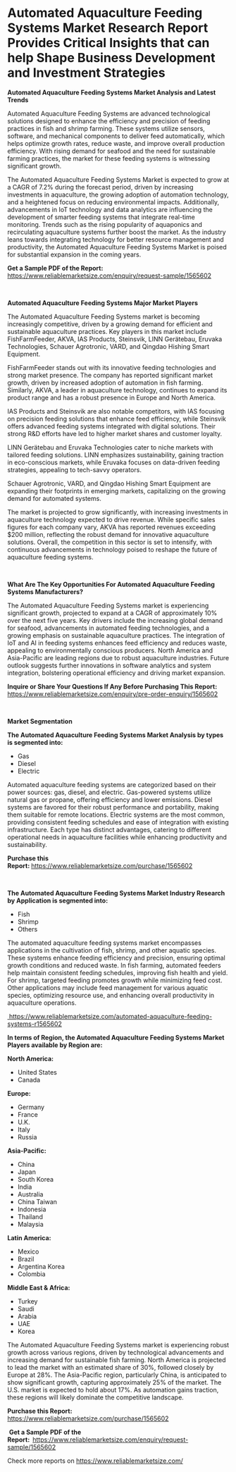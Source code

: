 <p><h1>Automated Aquaculture Feeding Systems Market Research Report Provides Critical Insights that can help Shape Business Development and Investment Strategies</h1></p><p><strong>Automated Aquaculture Feeding Systems Market Analysis and Latest Trends</strong></p>
<p><p>Automated Aquaculture Feeding Systems are advanced technological solutions designed to enhance the efficiency and precision of feeding practices in fish and shrimp farming. These systems utilize sensors, software, and mechanical components to deliver feed automatically, which helps optimize growth rates, reduce waste, and improve overall production efficiency. With rising demand for seafood and the need for sustainable farming practices, the market for these feeding systems is witnessing significant growth.</p><p>The Automated Aquaculture Feeding Systems Market is expected to grow at a CAGR of 7.2% during the forecast period, driven by increasing investments in aquaculture, the growing adoption of automation technology, and a heightened focus on reducing environmental impacts. Additionally, advancements in IoT technology and data analytics are influencing the development of smarter feeding systems that integrate real-time monitoring. Trends such as the rising popularity of aquaponics and recirculating aquaculture systems further boost the market. As the industry leans towards integrating technology for better resource management and productivity, the Automated Aquaculture Feeding Systems Market is poised for substantial expansion in the coming years.</p></p>
<p><strong>Get a Sample PDF of the Report:&nbsp;</strong> <a href="https://www.reliablemarketsize.com/enquiry/request-sample/1565602?utm_campaign=2334&utm_medium=2&utm_source=Github&utm_content=ia&utm_term=11042025&utm_id=automated-aquaculture-feeding-systems">https://www.reliablemarketsize.com/enquiry/request-sample/1565602</a></p>
<p>&nbsp;</p>
<p><strong>Automated Aquaculture Feeding Systems Major Market Players</strong></p>
<p><p>The Automated Aquaculture Feeding Systems market is becoming increasingly competitive, driven by a growing demand for efficient and sustainable aquaculture practices. Key players in this market include FishFarmFeeder, AKVA, IAS Products, Steinsvik, LINN Gerätebau, Eruvaka Technologies, Schauer Agrotronic, VARD, and Qingdao Hishing Smart Equipment.</p><p>FishFarmFeeder stands out with its innovative feeding technologies and strong market presence. The company has reported significant market growth, driven by increased adoption of automation in fish farming. Similarly, AKVA, a leader in aquaculture technology, continues to expand its product range and has a robust presence in Europe and North America.</p><p>IAS Products and Steinsvik are also notable competitors, with IAS focusing on precision feeding solutions that enhance feed efficiency, while Steinsvik offers advanced feeding systems integrated with digital solutions. Their strong R&D efforts have led to higher market shares and customer loyalty.</p><p>LINN Gerätebau and Eruvaka Technologies cater to niche markets with tailored feeding solutions. LINN emphasizes sustainability, gaining traction in eco-conscious markets, while Eruvaka focuses on data-driven feeding strategies, appealing to tech-savvy operators.</p><p>Schauer Agrotronic, VARD, and Qingdao Hishing Smart Equipment are expanding their footprints in emerging markets, capitalizing on the growing demand for automated systems.</p><p>The market is projected to grow significantly, with increasing investments in aquaculture technology expected to drive revenue. While specific sales figures for each company vary, AKVA has reported revenues exceeding $200 million, reflecting the robust demand for innovative aquaculture solutions. Overall, the competition in this sector is set to intensify, with continuous advancements in technology poised to reshape the future of aquaculture feeding systems.</p></p>
<p>&nbsp;</p>
<p><strong>What Are The Key Opportunities For Automated Aquaculture Feeding Systems Manufacturers?</strong></p>
<p><p>The Automated Aquaculture Feeding Systems market is experiencing significant growth, projected to expand at a CAGR of approximately 10% over the next five years. Key drivers include the increasing global demand for seafood, advancements in automated feeding technologies, and a growing emphasis on sustainable aquaculture practices. The integration of IoT and AI in feeding systems enhances feed efficiency and reduces waste, appealing to environmentally conscious producers. North America and Asia-Pacific are leading regions due to robust aquaculture industries. Future outlook suggests further innovations in software analytics and system integration, bolstering operational efficiency and driving market expansion.</p></p>
<p><strong>Inquire or Share Your Questions If Any Before Purchasing This Report:</strong> <a href="https://www.reliablemarketsize.com/enquiry/pre-order-enquiry/1565602?utm_campaign=2334&utm_medium=2&utm_source=Github&utm_content=ia&utm_term=11042025&utm_id=automated-aquaculture-feeding-systems">https://www.reliablemarketsize.com/enquiry/pre-order-enquiry/1565602</a></p>
<p>&nbsp;</p>
<p><strong>Market Segmentation</strong></p>
<p><strong>The Automated Aquaculture Feeding Systems Market Analysis by types is segmented into:</strong></p>
<p><ul><li>Gas</li><li>Diesel</li><li>Electric</li></ul></p>
<p><p>Automated aquaculture feeding systems are categorized based on their power sources: gas, diesel, and electric. Gas-powered systems utilize natural gas or propane, offering efficiency and lower emissions. Diesel systems are favored for their robust performance and portability, making them suitable for remote locations. Electric systems are the most common, providing consistent feeding schedules and ease of integration with existing infrastructure. Each type has distinct advantages, catering to different operational needs in aquaculture facilities while enhancing productivity and sustainability.</p></p>
<p><strong>Purchase this Report:&nbsp;</strong><a href="https://www.reliablemarketsize.com/purchase/1565602?utm_campaign=2334&utm_medium=2&utm_source=Github&utm_content=ia&utm_term=11042025&utm_id=automated-aquaculture-feeding-systems">https://www.reliablemarketsize.com/purchase/1565602</a></p>
<p>&nbsp;</p>
<p><strong>The Automated Aquaculture Feeding Systems Market Industry Research by Application is segmented into:</strong></p>
<p><ul><li>Fish</li><li>Shrimp</li><li>Others</li></ul></p>
<p><p>The automated aquaculture feeding systems market encompasses applications in the cultivation of fish, shrimp, and other aquatic species. These systems enhance feeding efficiency and precision, ensuring optimal growth conditions and reduced waste. In fish farming, automated feeders help maintain consistent feeding schedules, improving fish health and yield. For shrimp, targeted feeding promotes growth while minimizing feed cost. Other applications may include feed management for various aquatic species, optimizing resource use, and enhancing overall productivity in aquaculture operations.</p></p>
<p><a href="https://www.reliablemarketsize.com/automated-aquaculture-feeding-systems-r1565602?utm_campaign=2334&utm_medium=2&utm_source=Github&utm_content=ia&utm_term=11042025&utm_id=automated-aquaculture-feeding-systems">&nbsp;https://www.reliablemarketsize.com/automated-aquaculture-feeding-systems-r1565602</a></p>
<p><strong>In terms of Region, the Automated Aquaculture Feeding Systems Market Players available by Region are:</strong></p>
<p>
    <p> <strong> North America: </strong>
        <ul>
            <li>United States</li>
            <li>Canada</li>
        </ul>
        </p> 
    <p> <strong> Europe: </strong>
        <ul>
            <li>Germany</li>
            <li>France</li>
            <li>U.K.</li>
            <li>Italy</li>
            <li>Russia</li>
        </ul>
        </p> 
    <p> <strong> Asia-Pacific: </strong>
        <ul>
            <li>China</li>
            <li>Japan</li>
            <li>South Korea</li>
            <li>India</li>
            <li>Australia</li>
            <li>China Taiwan</li>
            <li>Indonesia</li>
            <li>Thailand</li>
            <li>Malaysia</li>
        </ul>
        </p> 
    <p> <strong> Latin America: </strong>
        <ul>
            <li>Mexico</li>
            <li>Brazil</li>
            <li>Argentina Korea</li>
            <li>Colombia</li>
        </ul>
        </p> 
    <p> <strong> Middle East & Africa: </strong>
        <ul>
            <li>Turkey</li>
            <li>Saudi</li>
            <li>Arabia</li>
            <li>UAE</li>
            <li>Korea</li>
        </ul>
    </p>
    </p>
<p><p>The Automated Aquaculture Feeding Systems market is experiencing robust growth across various regions, driven by technological advancements and increasing demand for sustainable fish farming. North America is projected to lead the market with an estimated share of 30%, followed closely by Europe at 28%. The Asia-Pacific region, particularly China, is anticipated to show significant growth, capturing approximately 25% of the market. The U.S. market is expected to hold about 17%. As automation gains traction, these regions will likely dominate the competitive landscape.</p></p>
<p><strong>Purchase this Report: </strong><a href="https://www.reliablemarketsize.com/purchase/1565602?utm_campaign=2334&utm_medium=2&utm_source=Github&utm_content=ia&utm_term=11042025&utm_id=automated-aquaculture-feeding-systems">https://www.reliablemarketsize.com/purchase/1565602</a></p>
<p>&nbsp;<strong>Get a Sample PDF of the Report:&nbsp;&nbsp;</strong><a href="https://www.reliablemarketsize.com/enquiry/request-sample/1565602?utm_campaign=2334&utm_medium=2&utm_source=Github&utm_content=ia&utm_term=11042025&utm_id=automated-aquaculture-feeding-systems">https://www.reliablemarketsize.com/enquiry/request-sample/1565602</a></p>
<p><strong></strong></p>
<p>Check more reports on <a href="https://www.reliablemarketsize.com/?utm_campaign=2334&utm_medium=2&utm_source=Github&utm_content=ia&utm_term=11042025&utm_id=automated-aquaculture-feeding-systems">https://www.reliablemarketsize.com/</a></p>